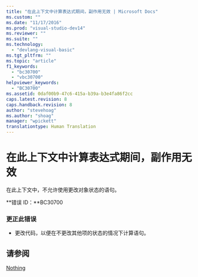 ```yaml
---
title: "在此上下文中计算表达式期间，副作用无效 | Microsoft Docs"
ms.custom: ""
ms.date: "11/17/2016"
ms.prod: "visual-studio-dev14"
ms.reviewer: ""
ms.suite: ""
ms.technology: 
  - "devlang-visual-basic"
ms.tgt_pltfrm: ""
ms.topic: "article"
f1_keywords: 
  - "bc30700"
  - "vbc30700"
helpviewer_keywords: 
  - "BC30700"
ms.assetid: 0daf00b9-47c6-415a-b39a-b3e4fa86f2cc
caps.latest.revision: 8
caps.handback.revision: 8
author: "stevehoag"
ms.author: "shoag"
manager: "wpickett"
translationtype: Human Translation
---
```

# 在此上下文中计算表达式期间，副作用无效
在此上下文中，不允许使用更改对象状态的语句。  
  
 **错误 ID：**BC30700  
  
### 更正此错误  
  
-   更改代码，以便在不更改其他项的状态的情况下计算语句。  
  
## 请参阅  
 [Nothing](../../visual-basic/language-reference/nothing.md)